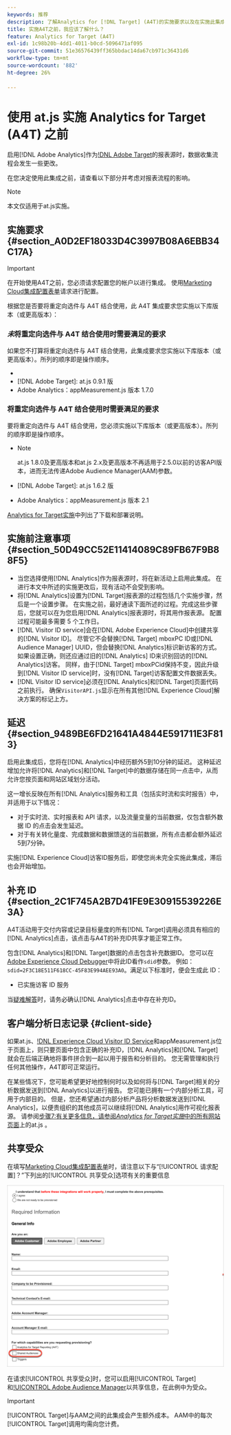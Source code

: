 ```yaml
---
keywords: 推荐
description: 了解Analytics for [!DNL Target] (A4T)的实施要求以及在实施此集成之前应考虑的事项。
title: 实施A4T之前，我应该了解什么？
feature: Analytics for Target (A4T)
exl-id: 1c98b20b-4dd1-4011-b0cd-5096471af095
source-git-commit: 51e36576439ff365bbdac14da67cb971c36431d6
workflow-type: tm+mt
source-wordcount: '882'
ht-degree: 26%

---
```


# 使用 at.js 实施 Analytics for Target (A4T) 之前

启用[!DNL Adobe Analytics]作为[!DNL Adobe Target](A4T)的报表源时，数据收集流程会发生一些更改。

在您决定使用此集成之前，请查看以下部分并考虑对报表流程的影响。

>[!NOTE]
>
>本文仅适用于at.js实施。

## 实施要求 {#section_A0D2EF18033D4C3997B08A6EBB34C17A}

>[!IMPORTANT]
>
>在开始使用A4T之前，您必须请求配置您的帐户以进行集成。 使用[Marketing Cloud集成配置表单](https://www.adobe.com/go/audiences_cn)请求进行配置。

根据您是否要将重定向选件与 A4T 结合使用，此 A4T 集成要求您实施以下库版本（或更高版本）：

### *未*&#x200B;将重定向选件与 A4T 结合使用时需要满足的要求

如果您不打算将重定向选件与 A4T 结合使用，此集成要求您实施以下库版本（或更高版本）。所列的顺序即是操作顺序。

* [!DNL Experience Cloud Visitor ID Service]:visitorAPI.js版本1.8.0
* [!DNL Adobe Target]: at.js 0.9.1 版
* Adobe Analytics：appMeasurement.js 版本 1.7.0

### 将重定向选件与 A4T 结合使用时需要满足的要求

要将重定向选件与 A4T 结合使用，您必须实施以下库版本（或更高版本）。所列的顺序即是操作顺序。

* [!DNL Experience Cloud Visitor ID Service]:visitorAPI.js版本2.3.0

   >[!NOTE]
   >
   >at.js 1.8.0及更高版本和at.js 2.x及更高版本不再适用于2.5.0以前的访客API版本，进而无法传递Adobe Audience Manager(AAM)参数。

* [!DNL Adobe Target]: at.js 1.6.2 版

* Adobe Analytics：appMeasurement.js 版本 2.1

[Analytics for Target实施](/help/c-integrating-target-with-mac/a4t/a4timplementation.md)中列出了下载和部署说明。

## 实施前注意事项 {#section_50D49CC52E11414089C89FB67F9B88F5}

* 当您选择使用[!DNL Analytics]作为报表源时，将在新活动上启用此集成。 在进行本文中所述的实施更改后，现有活动不会受到影响。
* 将[!DNL Analytics]设置为[!DNL Target]报表源的过程包括几个实施步骤，然后是一个设置步骤。 在实施之前，最好通读下面所述的过程。完成这些步骤后，您就可以在为您启用[!DNL Analytics]报表源时，将其用作报表源。 配置过程可能最多需要 5 个工作日。
* [!DNL Visitor ID service]会在[!DNL Adobe Experience Cloud]中创建共享的[!DNL Visitor ID]。 尽管它不会替换[!DNL Target] mboxPC ID或[!DNL Audience Manager] UUID，但会替换[!DNL Analytics]标识新访客的方式。 如果设置正确，则还应通过旧的[!DNL Analytics] ID来识别回访的[!DNL Analytics]访客。 同样，由于[!DNL Target] mboxPCid保持不变，因此升级到[!DNL Visitor ID service]时，没有[!DNL Target]访客配置文件数据丢失。
* [!DNL Visitor ID service]必须在[!DNL Analytics]和[!DNL Target]页面代码之前执行。 确保`VisitorAPI.js`显示在所有其他[!DNL Experience Cloud]解决方案的标记上方。

## 延迟 {#section_9489BE6FD21641A4844E591711E3F813}

启用此集成后，您将在[!DNL Analytics]中经历额外5到10分钟的延迟。 这种延迟增加允许将[!DNL Analytics]和[!DNL Target]中的数据存储在同一点击中，从而允许您按页面和网站区域划分活动。

这一增长反映在所有[!DNL Analytics]服务和工具（包括实时流和实时报告）中，并适用于以下情况：

* 对于实时流、实时报表和 API 请求，以及流量变量的当前数据，仅包含额外数据 ID 的点击会发生延迟。
* 对于有关转化量度、完成数据和数据馈送的当前数据，所有点击都会额外延迟5到7分钟。

实施[!DNL Experience Cloud]访客ID服务后，即使您尚未完全实施此集成，滞后也会开始增加。

## 补充 ID {#section_2C1F745A2B7D41FE9E30915539226E3A}

A4T活动用于交付内容或记录目标量度的所有[!DNL Target]调用必须具有相应的[!DNL Analytics]点击，该点击与A4T的补充ID共享才能正常工作。

包含[!DNL Analytics]和[!DNL Target]数据的点击包含补充数据ID。 您可以在[Adobe Experience Cloud Debugger](https://experienceleague.adobe.com/docs/debugger/using/experience-cloud-debugger.html)中将此ID看作`sdid`参数。 例如：`sdid=2F3C18E511F618CC-45F83E994AEE93A0`。满足以下标准时，便会生成此 ID：

* 已实施访客 ID 服务

当[疑难解答](/help/c-integrating-target-with-mac/a4t/c-a4t-troubleshooting/a4t-troubleshooting.md)时，请务必确认[!DNL Analytics]点击中存在补充ID。

## 客户端分析日志记录 {#client-side}

如果at.js、[!DNL Experience Cloud Visitor ID Service]和appMeasurement.js位于页面上，则只要页面中包含正确的补充ID，[!DNL Analytics]和[!DNL Target]就会在后端正确地将事件拼合到一起以用于报告和分析目的。 您无需管理和执行任何其他操作，A4T即可正常运行。

在某些情况下，您可能希望更好地控制何时以及如何将与[!DNL Target]相关的分析数据发送到[!DNL Analytics]以进行报告。 您可能已拥有一个内部分析工具，可用于内部目的。 但是，您还希望通过内部分析产品将分析数据发送到[!DNL Analytics]，以便贵组织的其他成员可以继续将[!DNL Analytics]用作可视化报表源。 请参阅[步骤7:有关更多信息，请参阅&#x200B;*Analytics for Target实施*&#x200B;中的所有网站页面](/help/c-integrating-target-with-mac/a4t/a4timplementation.md#step7)上的at.js 。

## 共享受众

在填写[Marketing Cloud集成配置表单](https://www.adobe.com/go/audiences)时，请注意以下与“[!UICONTROL 请求配置]？”下列出的[!UICONTROL 共享受众]选项有关的重要信息

![请求表单](/help/c-integrating-target-with-mac/a4t/assets/request-form.png)

在请求[!UICONTROL 共享受众]时，您可以启用[!UICONTROL Target]和[!UICONTROL Adobe Audience Manager](AAM)以共享信息，在此例中为受众。

>[!IMPORTANT]
>
>[!UICONTROL Target]与AAM之间的此集成会产生额外成本。 AAM中的每次[!UICONTROL Target]调用均需向您计费。
